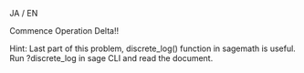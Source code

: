 JA / EN

Commence Operation Delta!!

Hint: Last part of this problem, discrete_log() function in sagemath is useful. Run ?discrete_log in sage CLI and read the document.
